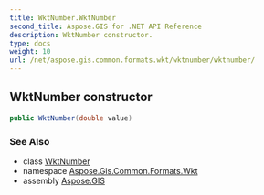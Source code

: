 ```yaml
---
title: WktNumber.WktNumber
second_title: Aspose.GIS for .NET API Reference
description: WktNumber constructor. 
type: docs
weight: 10
url: /net/aspose.gis.common.formats.wkt/wktnumber/wktnumber/
---
```

## WktNumber constructor

```csharp
public WktNumber(double value)
```

### See Also

* class [WktNumber](../)
* namespace [Aspose.Gis.Common.Formats.Wkt](../../wktnumber/)
* assembly [Aspose.GIS](../../../)


